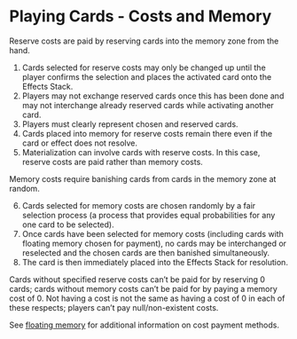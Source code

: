 # Playing Cards - Costs and Memory

Reserve costs are paid by reserving cards into the memory zone from the hand.

1. Cards selected for reserve costs may only be changed up until the player confirms the selection and places the activated card onto the Effects Stack.
2. Players may not exchange reserved cards once this has been done and may not interchange already reserved cards while activating another card.
3. Players must clearly represent chosen and reserved cards.
4. Cards placed into memory for reserve costs remain there even if the card or effect does not resolve.
5. Materialization can involve cards with reserve costs. In this case, reserve costs are paid rather than memory costs.

Memory costs require banishing cards from cards in the memory zone at random.

6. Cards selected for memory costs are chosen randomly by a fair selection process (a process that provides equal probabilities for any one card to be selected).
7. Once cards have been selected for memory costs (including cards with floating memory chosen for payment), no cards may be interchanged or reselected and the chosen cards are then banished simultaneously.
8. The card is then immediately placed into the Effects Stack for resolution.

Cards without specified reserve costs can’t be paid for by reserving 0 cards; cards without memory costs can’t be paid for by paying a memory cost of 0. Not having a cost is not the same as having a cost of 0 in each of these respects; players can’t pay null/non-existent costs.



See [floating memory](../../glossary/keywords-and-abilitie.md#floating-memory) for additional information on cost payment methods.
